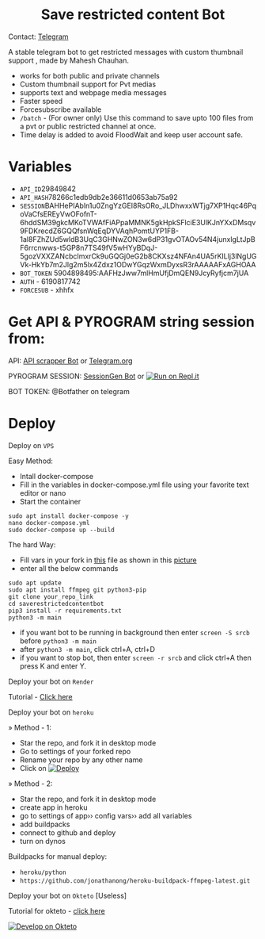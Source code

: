 <h1 align="center">
  <b>Save restricted content Bot</b>
</h1> 

Contact: [Telegram](https://t.me/MaheshChauhan)

A stable telegram bot to get restricted messages with custom thumbnail support , made by Mahesh Chauhan. 

- works for both public and private channels
- Custom thumbnail support for Pvt medias
- supports text and webpage media messages
- Faster speed
- Forcesubscribe available 
- `/batch` - (For owner only) Use this command to save upto 100 files from a pvt or public restricted channel at once.
- Time delay is added to avoid FloodWait and keep user account safe. 

# Variables

- `API_ID`29849842
- `API_HASH`78266c1edb9db2e36611d0653ab75a92
- `SESSION`BAHHePIAbln1u0ZngYzGEI8RsORo_JLDhwxxWTjg7XP1Hqc46PqoVaCfsEREyVwOFofnT-6hddSM39gkcMKoTVWAfFiAPpaMMNK5gkHpkSFlciE3UlKJnYXxDMsqv9FDKrecdZ6GQQfsnWqEqDYVAqhPomtUYP1FB-1al8FZhZUd5wldB3UqC3GHNwZON3w6dP31gvOTAOv54N4junxlgLtJpBF6rrcnwws-t5GP8n7TS49fV5wHYyBDqJ-5gozVXXZANcbcImxrCk9uGQGj0eG2b8CKXsz4NFAn4UA5rKILlj3lNgUGVk-HkYb7m2Jlg2m5lx4Zdxz1ODwYGqzWxmDyxsR3rAAAAAFxAGHOAA
- `BOT_TOKEN` 5904898495:AAFHzJww7mlHmUfjDmQEN9JcyRyfjcm7jUA
- `AUTH` - 6190817742
- `FORCESUB` - xhhfx

# Get API & PYROGRAM string session from:
 
API: [API scrapper Bot](https://t.me/USETGSBOT) or [Telegram.org](https://my.telegram.org/auth)

PYROGRAM SESSION: [SessionGen Bot](https://t.me/SessionStringGeneratorZBot) or [![Run on Repl.it](https://replit.com/badge/github/vasusen-code/saverestrictedcontentbot)](https://replit.com/@dashezup/generate-pyrogram-session-string)

BOT TOKEN: @Botfather on telegram

# Deploy

Deploy on `VPS`

Easy Method:

- Intall docker-compose
- Fill in the variables in docker-compose.yml file using your favorite text editor or nano 
- Start the container 

```
sudo apt install docker-compose -y
nano docker-compose.yml
sudo docker-compose up --build
```

The hard Way:

- Fill vars in your fork in [this](https://github.com/vasusen-code/SaveRestrictedContentBot/blob/master/main/__init__.py) file as shown in this [picture](https://t.me/MaheshChauhan/36)
- enter all the below commands

```
sudo apt update
sudo apt install ffmpeg git python3-pip
git clone your_repo_link
cd saverestrictedcontentbot 
pip3 install -r requirements.txt
python3 -m main
```

- if you want bot to be running in background then enter `screen -S srcb` before `python3 -m main` 
- after `python3 -m main`, click ctrl+A, ctrl+D
- if you want to stop bot, then enter `screen -r srcb` and click ctrl+A then press K and enter Y.

Deploy your bot on `Render`

Tutorial - [Click here](https://telegra.ph/SRCB-on-Render-05-17)

Deploy your bot on `heroku`

» Method - 1:
- Star the repo, and fork it in desktop mode
- Go to settings of your forked repo
- Rename your repo by any other name
- Click on  [![Deploy](https://www.herokucdn.com/deploy/button.svg)](https://heroku.com/deploy)
 
» Method - 2:
- Star the repo, and fork it in desktop mode
- create app in heroku
- go to settings of app›› config vars›› add all variables
- add buildpacks
- connect to github and deploy
- turn on dynos
  
Buildpacks for manual deploy:

- `heroku/python`
- `https://github.com/jonathanong/heroku-buildpack-ffmpeg-latest.git`

Deploy your bot on `Okteto` [Useless]
  
Tutorial for okteto - [click here](https://telegra.ph/Okteto-Deploy-04-01)

[![Develop on Okteto](https://okteto.com/develop-okteto.svg)](https://cloud.okteto.com)
